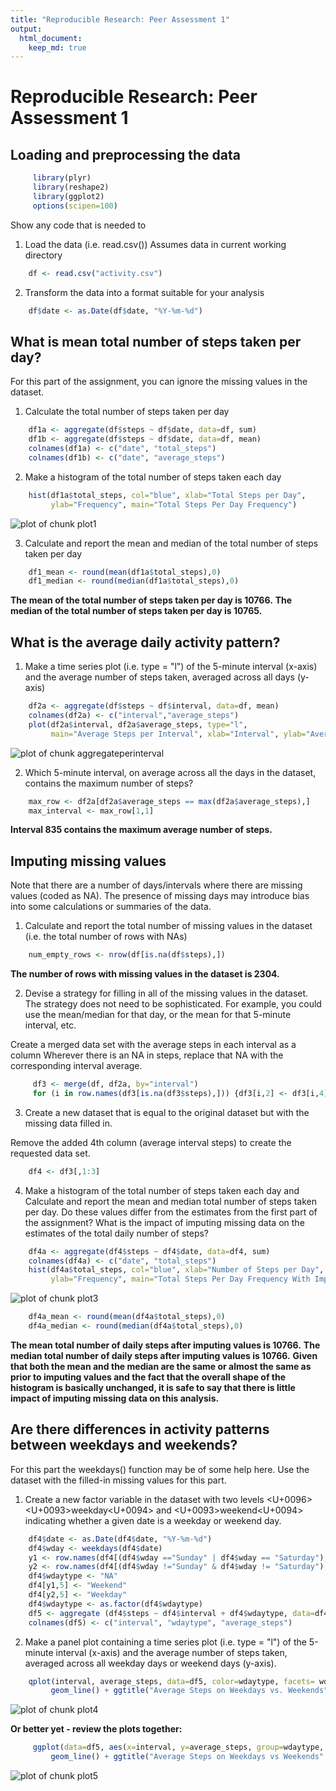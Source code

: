 ```yaml
---
title: "Reproducible Research: Peer Assessment 1"
output: 
  html_document:
    keep_md: true
---
```

# Reproducible Research: Peer Assessment 1

## Loading and preprocessing the data


```r
     library(plyr)
     library(reshape2)
     library(ggplot2)
     options(scipen=100)
```

Show any code that is needed to

1) Load the data (i.e. read.csv())
  Assumes data in current working directory


```r
    df <- read.csv("activity.csv")
```

2) Transform the data into a format suitable for your analysis


```r
    df$date <- as.Date(df$date, "%Y-%m-%d")
```


## What is mean total number of steps taken per day?

For this part of the assignment, you can ignore the missing values in the dataset.

1) Calculate the total number of steps taken per day


```r
    df1a <- aggregate(df$steps ~ df$date, data=df, sum)
    df1b <- aggregate(df$steps ~ df$date, data=df, mean)
    colnames(df1a) <- c("date", "total_steps")
    colnames(df1b) <- c("date", "average_steps")
```


2) Make a histogram of the total number of steps taken each day


```r
    hist(df1a$total_steps, col="blue", xlab="Total Steps per Day",
         ylab="Frequency", main="Total Steps Per Day Frequency")
```

![plot of chunk plot1](figure/plot1-1.png) 


3)  Calculate and report the mean and median of the total number of steps taken per day


```r
    df1_mean <- round(mean(df1a$total_steps),0)
    df1_median <- round(median(df1a$total_steps),0)
```

**The mean of the total number of steps taken per day is 10766.**
**The median of the total number of steps taken per day is 10765.**




## What is the average daily activity pattern?


1) Make a time series plot (i.e. type = "l") of the 5-minute interval (x-axis) and the average number of steps taken, averaged across all days (y-axis)


```r
    df2a <- aggregate(df$steps ~ df$interval, data=df, mean)
    colnames(df2a) <- c("interval","average_steps")
    plot(df2a$interval, df2a$average_steps, type="l", 
         main="Average Steps per Interval", xlab="Interval", ylab="Average Steps")
```

![plot of chunk aggregateperinterval](figure/aggregateperinterval-1.png) 

2) Which 5-minute interval, on average across all the days in the dataset, contains the maximum number of steps?


```r
    max_row <- df2a[df2a$average_steps == max(df2a$average_steps),]
    max_interval <- max_row[1,1]
```

**Interval 835 contains the maximum average number of steps.**


    



## Imputing missing values

Note that there are a number of days/intervals where there are missing values (coded as NA). The presence of missing days may introduce bias into some calculations or summaries of the data.

1) Calculate and report the total number of missing values in the dataset (i.e. the total number of rows with NAs)


```r
    num_empty_rows <- nrow(df[is.na(df$steps),])
```

**The number of rows with missing values in the dataset is 2304.**




2) Devise a strategy for filling in all of the missing values in the dataset. The strategy does not need to be sophisticated. For example, you could use the mean/median for that day, or the mean for that 5-minute interval, etc.

Create a merged data set with the average steps in each interval as a column
Wherever there is an NA in steps, replace that NA with the corresponding interval average.


```r
     df3 <- merge(df, df2a, by="interval")
     for (i in row.names(df3[is.na(df3$steps),])) {df3[i,2] <- df3[i,4]}
```


3) Create a new dataset that is equal to the original dataset but with the missing data filled in.

Remove the added 4th column (average interval steps) to create the requested data set.


```r
    df4 <- df3[,1:3]
```

4) Make a histogram of the total number of steps taken each day and Calculate and report the mean and median total number of steps taken per day. Do these values differ from the estimates from the first part of the assignment? What is the impact of imputing missing data on the estimates of the total daily number of steps?


```r
    df4a <- aggregate(df4$steps ~ df4$date, data=df4, sum)
    colnames(df4a) <- c("date", "total_steps")
    hist(df4a$total_steps, col="blue", xlab="Number of Steps per Day",
         ylab="Frequency", main="Total Steps Per Day Frequency With Imputed Data")
```

![plot of chunk plot3](figure/plot3-1.png) 

```r
    df4a_mean <- round(mean(df4a$total_steps),0)
    df4a_median <- round(median(df4a$total_steps),0)
```

**The mean total number of daily steps after imputing values is 10766.**
**The median total number of daily steps after imputing values is 10766.**
**Given that both the mean and the median are the same or almost the same as prior to imputing values and the fact that the overall shape of the histogram is basically unchanged, it is safe to say that there is little impact of imputing missing data on this analysis.**






## Are there differences in activity patterns between weekdays and weekends?

For this part the weekdays() function may be of some help here. Use the dataset with the filled-in missing values for this part.

1) Create a new factor variable in the dataset with two levels <U+0096> <U+0093>weekday<U+0094> and <U+0093>weekend<U+0094> indicating whether a given date is a weekday or weekend day.



```r
    df4$date <- as.Date(df4$date, "%Y-%m-%d")
    df4$wday <- weekdays(df4$date)
    y1 <- row.names(df4[(df4$wday =="Sunday" | df4$wday == "Saturday"),]) 
    y2 <- row.names(df4[(df4$wday !="Sunday" & df4$wday != "Saturday"),])
    df4$wdaytype <- "NA"
    df4[y1,5] <- "Weekend"
    df4[y2,5] <- "Weekday"
    df4$wdaytype <- as.factor(df4$wdaytype)
    df5 <- aggregate (df4$steps ~ df4$interval + df4$wdaytype, data=df4, mean)
    colnames(df5) <- c("interval", "wdaytype", "average_steps")
```


2) Make a panel plot containing a time series plot (i.e. type = "l") of the 5-minute interval (x-axis) and the average number of steps taken, averaged across all weekday days or weekend days (y-axis). 


```r
    qplot(interval, average_steps, data=df5, color=wdaytype, facets= wdaytype ~ .) + 
         geom_line() + ggtitle("Average Steps on Weekdays vs. Weekends") 
```

![plot of chunk plot4](figure/plot4-1.png) 

**Or better yet - review the plots together:**


```r
     ggplot(data=df5, aes(x=interval, y=average_steps, group=wdaytype, colour=wdaytype)) + 
         geom_line() + ggtitle("Average Steps on Weekdays vs Weekends" ) 
```

![plot of chunk plot5](figure/plot5-1.png) 

